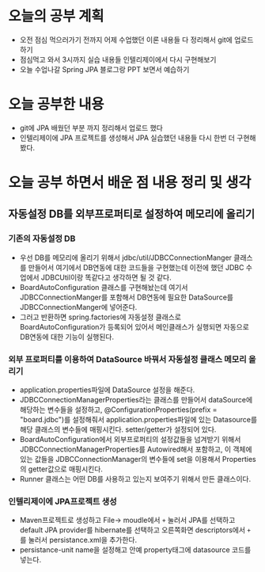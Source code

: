 # 오늘의 공부 계획
* 오전 점심 먹으러가기 전까지 어제 수업했던 이론 내용들 다 정리해서 git에 업로드하기
* 점심먹고 와서 3시까지 실습 내용들 인텔리제이에서 다시 구현해보기
* 오늘 수업나갈 Spring JPA 블로그랑 PPT 보면서 예습하기

# 오늘 공부한 내용
* git에 JPA 배웠던 부분 까지 정리해서 업로드 했다
* 인텔리제이에 JPA 프로젝트를 생성해서 JPA 실습했던 내용들 다시 한번 더 구현해봤다.

# 오늘 공부 하면서 배운 점 내용 정리 및 생각 
## 자동설정 DB를 외부프로퍼티로 설정하여 메모리에 올리기
### 기존의 자동설정 DB
* 우선 DB를 메모리에 올리기 위해서 jdbc/util/JDBCConnectionManger 클래스를 만들어서
여기에서 DB연동에 대한 코드들을 구현했는데 이전에 했던 JDBC 수업에서 JDBCUtil이랑 똑같다고 생각하면 될 것 같다.
* BoardAutoConfiguration 클래스를 구현해놨는데 여기서 JDBCConnectionManger를 포함해서
DB연동에 필요한 DataSource를 JDBCConnectionManger에 넣어준다. 
* 그러고 반환하면 spring.factories에 자동설정 클래스로 BoardAutoConfiguration가 등록되어 있어서 메인클래스가 실행되면 자동으로
DB연동에 대한 기능이 실행된다.

### 외부 프로퍼티를 이용하여 DataSource 바꿔서 자동설정 클래스 메모리 올리기 
* application.properties파일에 DataSource 설정을 해준다.
* JDBCConnectionManagerProperties라는 클래스를 만들어서 dataSource에 해당하는 변수들을 설정하고, @ConfigurationProperties(prefix = "board.jdbc")를 설정해줘서
application.properties파일에 있는 Datasource를 해당 클래스의 변수들에 매핑시킨다. setter/getter가 설정되어 있다.
* BoardAutoConfiguration에서 외부프로퍼티의 설정값들을 넘겨받기 위해서 JDBCConnectionManagerProperties를
Autowired해서 포함하고, 이 객체에 있는 값들을 JDBCConnectionManager의 변수들에 set을 이용해서 Properties의 getter값으로 매핑시킨다.
* Runner 클래스는 어떤 DB를 사용하고 있는지 보여주기 위해서 만든 클래스이다.

### 인텔리제이에 JPA프로젝트 생성
* Maven프로젝트로 생성하고 File-> moudle에서 `+` 눌러서 JPA를 선택하고 default JPA provider를 hibernate를 선택하고
오른쪽화면 descriptors에서 `+` 를 눌러서 persistance.xml을 추가한다. 
* persistance-unit name을 설정해고 안예 property태그에  datasource 코드를 넣는다. 


